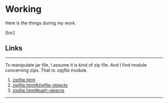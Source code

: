 # Working

Here is the things during my work.

[toc]

## Links

---

To manipulate jar file, I assume it is kind of zip file.
And I find module concerning zips. That is: *zipfile* module.

1. [zipfile.html](https://docs.python.org/3/library/zipfile.html)
2. [zipfile.html#zipfile-objects](https://docs.python.org/3/library/zipfile.html#zipfile-objects)
3. [zipfile.html#path-objects](https://docs.python.org/3/library/zipfile.html#path-objects)

---
